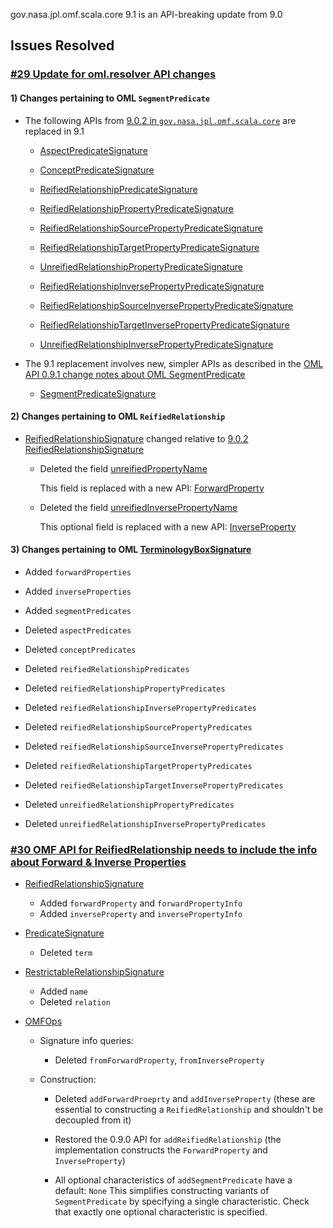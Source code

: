 gov.nasa.jpl.omf.scala.core 9.1 is an API-breaking update from 9.0

## Issues Resolved

### [#29 Update for oml.resolver API changes](https://github.com/JPL-IMCE/gov.nasa.jpl.omf.scala.core/issues/29)

#### 1) Changes pertaining to OML `SegmentPredicate` 

- The following APIs from [9.0.2 in `gov.nasa.jpl.omf.scala.core`](https://github.com/JPL-IMCE/gov.nasa.jpl.omf.scala.core/tree/9.0.2) are replaced in 9.1

  - [AspectPredicateSignature](https://github.com/JPL-IMCE/gov.nasa.jpl.omf.scala.core/blob/9.0.2/src/main/scala/gov/nasa/jpl/omf/scala/core/AspectPredicateSignature.scala)
  - [ConceptPredicateSignature](https://github.com/JPL-IMCE/gov.nasa.jpl.omf.scala.core/blob/9.0.2/src/main/scala/gov/nasa/jpl/omf/scala/core/ConceptPredicateSignature.scala)
  - [ReifiedRelationshipPredicateSignature](https://github.com/JPL-IMCE/gov.nasa.jpl.omf.scala.core/blob/9.0.2/src/main/scala/gov/nasa/jpl/omf/scala/core/ReifiedRelationshipPredicateSignature.scala)
 
  - [ReifiedRelationshipPropertyPredicateSignature](https://github.com/JPL-IMCE/gov.nasa.jpl.omf.scala.core/blob/9.0.2/src/main/scala/gov/nasa/jpl/omf/scala/core/ReifiedRelationshipPropertyPredicateSignature.scala)
  - [ReifiedRelationshipSourcePropertyPredicateSignature](https://github.com/JPL-IMCE/gov.nasa.jpl.omf.scala.core/blob/9.0.2/src/main/scala/gov/nasa/jpl/omf/scala/core/ReifiedRelationshipSourcePropertyPredicateSignature.scala)
  - [ReifiedRelationshipTargetPropertyPredicateSignature](https://github.com/JPL-IMCE/gov.nasa.jpl.omf.scala.core/blob/9.0.2/src/main/scala/gov/nasa/jpl/omf/scala/core/ReifiedRelationshipTargetPropertyPredicateSignature.scala)
  - [UnreifiedRelationshipPropertyPredicateSignature](https://github.com/JPL-IMCE/gov.nasa.jpl.omf.scala.core/blob/9.0.2/src/main/scala/gov/nasa/jpl/omf/scala/core/UnreifiedRelationshipPropertyPredicateSignature.scala)

  - [ReifiedRelationshipInversePropertyPredicateSignature](https://github.com/JPL-IMCE/gov.nasa.jpl.omf.scala.core/blob/9.0.2/src/main/scala/gov/nasa/jpl/omf/scala/core/ReifiedRelationshipInversePropertyPredicateSignature.scala)
  - [ReifiedRelationshipSourceInversePropertyPredicateSignature](https://github.com/JPL-IMCE/gov.nasa.jpl.omf.scala.core/blob/9.0.2/src/main/scala/gov/nasa/jpl/omf/scala/core/ReifiedRelationshipSourceInversePropertyPredicateSignature.scala)
  - [ReifiedRelationshipTargetInversePropertyPredicateSignature](https://github.com/JPL-IMCE/gov.nasa.jpl.omf.scala.core/blob/9.0.2/src/main/scala/gov/nasa/jpl/omf/scala/core/ReifiedRelationshipTargetInversePropertyPredicateSignature.scala)
  - [UnreifiedRelationshipInversePropertyPredicateSignature](https://github.com/JPL-IMCE/gov.nasa.jpl.omf.scala.core/blob/9.0.2/src/main/scala/gov/nasa/jpl/omf/scala/core/UnreifiedRelationshipInversePropertyPredicateSignature.scala)
  
- The 9.1 replacement involves new, simpler APIs as described in the [OML API 0.9.1 change notes about OML SegmentPredicate](https://github.com/JPL-IMCE/gov.nasa.jpl.imce.oml/blob/releases/0.9.1.0/notes/0.9.1.markdown#17-significant-changes-about-oml-segmentpredicate)

  - [SegmentPredicateSignature](../src/main/scala/gov/nasa/jpl/omf/scala/core/SegmentPredicateSignature.scala)
  
#### 2) Changes pertaining to OML `ReifiedRelationship`

- [ReifiedRelationshipSignature](../src/main/scala/gov/nasa/jpl/omf/scala/core/ReifiedRelationshipSignature.scala) changed relative to [9.0.2 ReifiedRelationshipSignature](https://github.com/JPL-IMCE/gov.nasa.jpl.omf.scala.core/blob/9.0.2/src/main/scala/gov/nasa/jpl/omf/scala/core/ReifiedRelationshipSignature.scala#L28)

  - Deleted the field [unreifiedPropertyName](https://github.com/JPL-IMCE/gov.nasa.jpl.omf.scala.core/blob/9.0.2/src/main/scala/gov/nasa/jpl/omf/scala/core/ReifiedRelationshipSignature.scala#L31)
    
    This field is replaced with a new API: [ForwardProperty](../src/main/scala/gov/nasa/jpl/omf/scala/core/ForwardProperty.scala)

  - Deleted the field [unreifiedInversePropertyName](https://github.com/JPL-IMCE/gov.nasa.jpl.omf.scala.core/blob/9.0.2/src/main/scala/gov/nasa/jpl/omf/scala/core/ReifiedRelationshipSignature.scala#L32)
  
    This optional field is replaced with a new API: [InverseProperty](../src/main/scala/gov/nasa/jpl/omf/scala/core/InverseProperty.scala)
    
#### 3) Changes pertaining to OML [TerminologyBoxSignature](../src/main/scala/gov/nasa/jpl/omf/scala/core/TerminologyBoxSignature.scala)

  - Added `forwardProperties`
  - Added `inverseProperties`
  - Added `segmentPredicates`
  
  - Deleted `aspectPredicates`
  - Deleted `conceptPredicates`
  - Deleted `reifiedRelationshipPredicates`
  
  - Deleted `reifiedRelationshipPropertyPredicates`
  - Deleted `reifiedRelationshipInversePropertyPredicates`
  
  - Deleted `reifiedRelationshipSourcePropertyPredicates`
  - Deleted `reifiedRelationshipSourceInversePropertyPredicates`
  
  - Deleted `reifiedRelationshipTargetPropertyPredicates`
  - Deleted `reifiedRelationshipTargetInversePropertyPredicates`
  
  - Deleted `unreifiedRelationshipPropertyPredicates`
  - Deleted `unreifiedRelationshipInversePropertyPredicates`
   
### [#30 OMF API for ReifiedRelationship needs to include the info about Forward & Inverse Properties](https://github.com/JPL-IMCE/gov.nasa.jpl.omf.scala.core/issues/30)

- [ReifiedRelationshipSignature](../src/main/scala/gov/nasa/jpl/omf/scala/core/ReifiedRelationshipSignature.scala)
  
  - Added `forwardProperty` and `forwardPropertyInfo`
  - Added `inverseProperty` and `inversePropertyInfo`
  
- [PredicateSignature](../src/main/scala/gov/nasa/jpl/omf/scala/core/PredicateSignature.scala)

  - Deleted `term`
  
- [RestrictableRelationshipSignature](../src/main/scala/gov/nasa/jpl/omf/scala/core/RestrictableRelationshipSignature.scala)

  - Added `name`
  - Deleted `relation`
  
- [OMFOps](../src/main/scala/gov/nasa/jpl/omf/scala/core/OMFOps.scala)

  - Signature info queries:
  
    - Deleted `fromForwardProperty`, `fromInverseProperty`
    
  - Construction:
  
    - Deleted `addForwardProeprty` and `addInverseProperty`
      (these are essential to constructing a `ReifiedRelationship` and shouldn't be decoupled from it)
      
    - Restored the 0.9.0 API for `addReifiedRelationship`
      (the implementation constructs the `ForwardProperty` and `InverseProperty`)
      
    - All optional characteristics of `addSegmentPredicate` have a default: `None`
      This simplifies constructing variants of `SegmentPredicate` by specifying a single characteristic.
      Check that exactly one optional characteristic is specified.
      
    
   